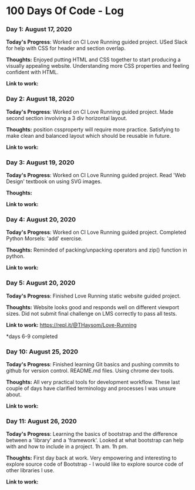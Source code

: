 # 100 Days Of Code - Log

### Day 1: August 17, 2020 

**Today's Progress**: Worked on CI Love Running guided project. USed Slack for help with CSS for header and section overlap. 

**Thoughts:** Enjoyed putting HTML and CSS together to start producing a visually appealing website. Understanding more CSS properties and feeling confident with HTML. 

**Link to work:** 

### Day 2: August 18, 2020 

**Today's Progress**: Worked on CI Love Running guided project. Made second section involving a 3 div horizontal layout. 

**Thoughts:** position cssproperty will require more practice. Satisfying to make clean and balanced layout which should be reusable in future. 

**Link to work:** 

### Day 3: August 19, 2020 

**Today's Progress**: Worked on CI Love Running guided project. Read 'Web Design' textbook on using SVG images.  

**Thoughts:** 

**Link to work:** 

### Day 4: August 20, 2020 

**Today's Progress**: Worked on CI Love Running guided project. Completed Python Morsels: 'add' exercise. 

**Thoughts:**  Reminded of packing/unpacking operators and zip() function in python. 

**Link to work:** 

### Day 5: August 20, 2020 

**Today's Progress**: Finished Love Running static website guided project. 

**Thoughts:** Website looks good and responds well on different viewport sizes. Did not submit final challenge on LMS correctly to pass all tests.

**Link to work:** https://repl.it/@THaysom/Love-Running

*days 6-9 completed  

### Day 10: August 25, 2020 

**Today's Progress**: Finished learning Git basics and pushing commits to github for version control. README.md files. Using chrome dev tools. 

**Thoughts:** All very practical tools for development workflow. These last couple of days have clarified terminology and processes I was unsure about. 

**Link to work:** 

### Day 11: August 26, 2020 

**Today's Progress**: Learning the basics of bootstrap and the difference between a 'library' and a 'framework'. Looked at what bootstrap can help with and how to include in a project.  1h am. 1h pm.

**Thoughts:** First day back at work. Very empowering and interesting to explore source code of Bootstrap - I would like to explore source code of other libraries I use. 

**Link to work:** 







